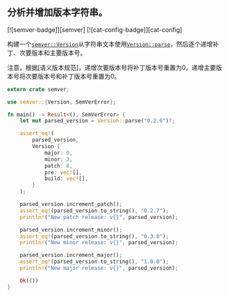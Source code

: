 ## 分析并增加版本字符串。

[![semver-badge]][semver] [![cat-config-badge]][cat-config]

构建一个[`semver::Version`]从字符串文本使用[`Version::parse`]，然后逐个递增补丁、次要版本和主要版本号。

注意，根据[语义版本规范]，递增次要版本号将补丁版本号重置为0，递增主要版本号将次要版本号和补丁版本号重置为0。

```rust
extern crate semver;

use semver::{Version, SemVerError};

fn main() -> Result<(), SemVerError> {
    let mut parsed_version = Version::parse("0.2.6")?;

    assert_eq!(
        parsed_version,
        Version {
            major: 0,
            minor: 2,
            patch: 6,
            pre: vec![],
            build: vec![],
        }
    );

    parsed_version.increment_patch();
    assert_eq!(parsed_version.to_string(), "0.2.7");
    println!("New patch release: v{}", parsed_version);

    parsed_version.increment_minor();
    assert_eq!(parsed_version.to_string(), "0.3.0");
    println!("New minor release: v{}", parsed_version);

    parsed_version.increment_major();
    assert_eq!(parsed_version.to_string(), "1.0.0");
    println!("New major release: v{}", parsed_version);

    Ok(())
}
```

[`semver::version`]: https://docs.rs/semver/*/semver/struct.Version.html

[`version::parse`]: https://docs.rs/semver/*/semver/struct.Version.html#method.parse

[semantic versioning specification]: http://semver.org/
